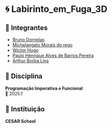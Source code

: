 # 🌀 Labirinto_em_Fuga_3D

## 👥 Integrantes  
- [Bruno Dornelas](https://github.com/BrunoDornelas2)
- [Michelangelo Morais do rego](https://github.com/Mickeeyym)
- [Wictor Hugo](https://github.com/WictorHugBrandao)
- [Paulo Henrique Alves de Barros Pereira](https://github.com/phabp)
- [Arthur Borba Lins](https://github.com/ArthurLins00)

## 🧠 Disciplina  
**Programação Imperativa e Funcional**  
📅 2025.1

## 🏫 Instituição  
**CESAR School**
